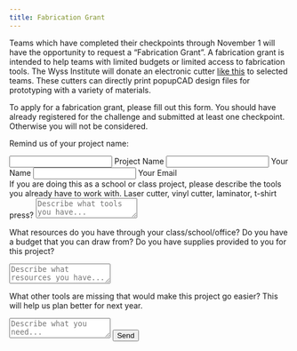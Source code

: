 ```yaml
---
title: Fabrication Grant
---
```


Teams which have completed their checkpoints through November 1 will have the opportunity to request a “Fabrication Grant”. A fabrication grant is intended to help teams with limited budgets or limited access to fabrication tools. The Wyss Institute will donate an electronic cutter [like this](http://www.silhouetteamerica.com/shop/machines/cameo) to selected teams.  These cutters can directly print popupCAD design files for prototyping with a variety of materials.

To apply for a fabrication grant, please fill out this form.  You should have already registered for the challenge and submitted at least one checkpoint.  Otherwise you will not be considered.

<form action="https://getsimpleform.com/messages?form_api_token={{ site.simpleform_api_token }}" method="post">
<!-- the redirect_to is optional, the form will redirect to the referrer on submission -->
<input type='hidden' name='redirect_to' value='{{ site.simpleform_redirect }}' />
<!-- all your input fields here.... -->
<input type='hidden' name='form_name' value='fabrication grant' />

Remind us of your project name:

<span class="input">
<input type="text" name="project_name" value="" class="input__field">
<label class="input__label">
<span class="input__label-content">Project Name</span>
</label>
</span>

<span class="input">
<input type="text" name="captain_name" value="" class="input__field">
<label class="input__label">
<span class="input__label-content">Your Name</span>
</label>
</span>

<span class="input">
<input type="text" name="captain_email" value="" class="input__field">
<label class="input__label">
<span class="input__label-content">Your Email</span>
</label>
</span>

<br>
If you are doing this as a school or class project, please describe the tools you already have to work with.  Laser cutter, vinyl cutter, laminator, t-shirt press?

<textarea name="existing_tools" placeholder="Describe what tools you have..."></textarea>


What resources do you have through your class/school/office?  Do you have a budget that you can draw from?  Do you have supplies provided to you for this project?

<textarea name="existing_resources" placeholder="Describe what resources you have..."></textarea>

What other tools are missing that would make this project go easier?  This will help us plan better for next year.

<textarea name="needed_tools" placeholder="Describe what you need..."></textarea>

<input type='submit' value='Send' class="btn btn-1 black"/>

</form>